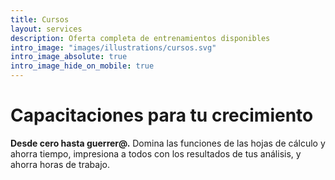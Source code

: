 ```yaml
---
title: Cursos
layout: services
description: Oferta completa de entrenamientos disponibles
intro_image: "images/illustrations/cursos.svg"
intro_image_absolute: true
intro_image_hide_on_mobile: true
---
```


# Capacitaciones para tu crecimiento

**Desde cero hasta guerrer@.** Domina las funciones de las hojas de cálculo y ahorra tiempo, impresiona a todos con los resultados de tus análisis, y ahorra horas de trabajo.
